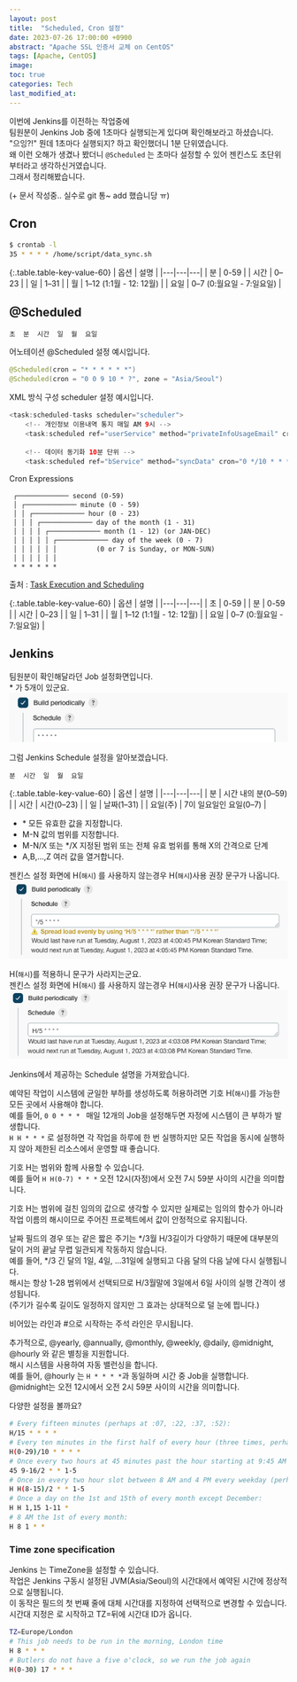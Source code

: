 ```yaml
---
layout: post
title:  "Scheduled, Cron 설정"
date: 2023-07-26 17:00:00 +0900
abstract: "Apache SSL 인증서 교체 on CentOS"
tags: [Apache, CentOS]
image:
toc: true
categories: Tech
last_modified_at: 
---
```


이번에 Jenkins를 이전하는 작업중에  
팀원분이 Jenkins Job 중에 1초마다 실행되는게 있다며 확인해보라고 하셨습니다.  
"으잉?!" 뭔데 1초마다 실행되지? 하고 확인했더니 1분 단위였습니다.  
왜 이런 오해가 생겼나 봤더니 `@Scheduled` 는 초마다 설정할 수 있어 젠킨스도 초단위부터라고 생각하신거였습니다.  
그래서 정리해봤습니다. 

(+ 문서 작성중.. 실수로 git 통~ add 했습니당 ㅠ)

## Cron 


```bash
$ crontab -l
35 * * * * /home/script/data_sync.sh
```


{:.table.table-key-value-60}
| 옵션 | 설명 |
|---|---|---|
| 분 | 0-59 |
| 시간 | 0–23 |
| 일 | 1–31 |
| 월 | 1–12 (1:1월 - 12: 12월) |
| 요일 | 0–7 (0:월요일 - 7:일요일) |


## @Scheduled

```
초  분  시간  일  월  요일 
```

어노테이션 @Scheduled 설정 예시입니다.  
```java
@Scheduled(cron = "* * * * * *")  
@Scheduled(cron = "0 0 9 10 * ?", zone = "Asia/Seoul")
```

XML 방식 구성 scheduler 설정 예시입니다. 
```java
<task:scheduled-tasks scheduler="scheduler">
    <!-- 개인정보 이용내역 통지 매일 AM 9시 -->
    <task:scheduled ref="userService" method="privateInfoUsageEmail" cron="0 0 9 * * *" />

    <!-- 데이터 동기화 10분 단위 -->
    <task:scheduled ref="bService" method="syncData" cron="0 */10 * * * *" />
```

Cron Expressions
```
 ┌───────────── second (0-59)
 │ ┌───────────── minute (0 - 59)
 │ │ ┌───────────── hour (0 - 23)
 │ │ │ ┌───────────── day of the month (1 - 31)
 │ │ │ │ ┌───────────── month (1 - 12) (or JAN-DEC)
 │ │ │ │ │ ┌───────────── day of the week (0 - 7)
 │ │ │ │ │ │          (0 or 7 is Sunday, or MON-SUN)
 │ │ │ │ │ │
 * * * * * *
```
출처 : [Task Execution and Scheduling](https://docs.spring.io/spring-framework/reference/integration/scheduling.html#scheduling-cron-expression)


{:.table.table-key-value-60}
| 옵션 | 설명 |
|---|---|---|
| 초   | 0-59 |
| 분 | 0-59 |
| 시간 | 0–23 |
| 일 | 1–31 |
| 월 | 1–12 (1:1월 - 12: 12월) |
| 요일 | 0–7 (0:월요일 - 7:일요일) |


## Jenkins 


팀원분이 확인해달라던 Job 설정화면입니다.   
\* 가 5개이 있군요. 
![Jenkins Schedule](/assets/article_images/2023-07-27-Cron/jenkins_01_01.png)

그럼 Jenkins Schedule 설정을 알아보겠습니다.   


```
분  시간  일  월  요일 
```

{:.table.table-key-value-60}
| 옵션 | 설명 |
|---|---|---|
| 분 | 시간 내의 분(0–59) |
| 시간 | 시간(0–23) |
| 일 | 날짜(1–31) |
| 요일(주) | 7이 일요일인 요일(0–7) |

- \* 모든 유효한 값을 지정합니다.
- M-N 값의 범위를 지정합니다.
- M-N/X 또는 */X 지정된 범위 또는 전체 유효 범위를 통해 X의 간격으로 단계
- A,B,...,Z 여러 값을 열거합니다.  


젠킨스 설정 화면에 H(`해시`) 를 사용하지 않는경우  H(`해시`)사용 권장 문구가 나옵니다.  
![](/assets/article_images/2023-07-27-Cron/jenkins_02.png)

H(`해시`)를 적용하니 문구가 사라지는군요.  
젠킨스 설정 화면에 H(`해시`) 를 사용하지 않는경우  H(`해시`)사용 권장 문구가 나옵니다.  
![](/assets/article_images/2023-07-27-Cron/jenkins_03.png)
  

Jenkins에서 제공하는 Schedule 설명을 가져왔습니다.  
  
예약된 작업이 시스템에 균일한 부하를 생성하도록 허용하려면 기호 H(`해시`)를 가능한 모든 곳에서 사용해야 합니다.     
예를 들어, `0 0 * * * ` 매일 12개의 Job을 설정해두면 자정에 시스템이 큰 부하가 발생합니다.     
`H H * * *` 로 설정하면 ​​각 작업을 하루에 한 번 실행하지만 모든 작업을 동시에 실행하지 않아 제한된 리소스에서 운영할 때 좋습니다.    
  
기호 H는 범위와 함께 사용할 수 있습니다.   
예를 들어 `H H(0-7) * * *` 오전 12시(자정)에서 오전 7시 59분 사이의 시간을 의미합니다.   
  
기호 H는 범위에 걸친 임의의 값으로 생각할 수 있지만 실제로는 임의의 함수가 아니라 작업 이름의 해시이므로 주어진 프로젝트에서 값이 안정적으로 유지됩니다.  
  
날짜 필드의 경우 또는 같은 짧은 주기는 */3월 H/3길이가 다양하기 때문에 대부분의 달이 거의 끝날 무렵 일관되게 작동하지 않습니다.   
예를 들어, */3 긴 달의 1일, 4일, ...31일에 실행되고 다음 달의 다음 날에 다시 실행됩니다.   
해시는 항상 1-28 범위에서 선택되므로 H/3월말에 3일에서 6일 사이의 실행 간격이 생성됩니다.   
(주기가 길수록 길이도 일정하지 않지만 그 효과는 상대적으로 덜 눈에 띕니다.)  
  
비어있는 라인과 #으로 시작하는 주석 라인은 무시됩니다.    
  
추가적으로, @yearly, @annually, @monthly, @weekly, @daily, @midnight, @hourly 와 같은 별칭을 지원합니다.  
해시 시스템을 사용하여 자동 밸런싱을 합니다.   
예를 들어, @hourly 는 `H * * * *`과 동일하며 시간 중 Job을 실행합니다.   
@midnight는 오전 12시에서 오전 2시 59분 사이의 시간을 의미합니다.   
  
다양한 설정을 볼까요?  
```bash
# Every fifteen minutes (perhaps at :07, :22, :37, :52):
H/15 * * * *
# Every ten minutes in the first half of every hour (three times, perhaps at :04, :14, :24):
H(0-29)/10 * * * *
# Once every two hours at 45 minutes past the hour starting at 9:45 AM and finishing at 3:45 PM every weekday:
45 9-16/2 * * 1-5
# Once in every two hour slot between 8 AM and 4 PM every weekday (perhaps at 9:38 AM, 11:38 AM, 1:38 PM, 3:38 PM):
H H(8-15)/2 * * 1-5
# Once a day on the 1st and 15th of every month except December:
H H 1,15 1-11 *
# 8 AM the 1st of every month:
H 8 1 * *
```


### Time zone specification
  
Jenkins 는 TimeZone을 설정할 수 있습니다.  
작업은 Jenkins 구동시 설정된 JVM(Asia/Seoul)의 시간대에서 예약된 시간에 정상적으로 실행됩니다.  
이 동작은 필드의 첫 번째 줄에 대체 시간대를 지정하여 선택적으로 변경할 수 있습니다.   
시간대 지정은 로 시작하고 TZ=뒤에 시간대 ID가 옵니다.  

```bash
TZ=Europe/London
# This job needs to be run in the morning, London time
H 8 * * *
# Butlers do not have a five o'clock, so we run the job again
H(0-30) 17 * * *
```